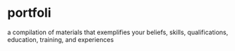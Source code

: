# portfoli
a compilation of materials that exemplifies your beliefs, skills, qualifications, education, training, and experiences
